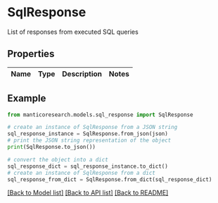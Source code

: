 # SqlResponse

List of responses from executed SQL queries

## Properties

Name | Type | Description | Notes
------------ | ------------- | ------------- | -------------

## Example

```python
from manticoresearch.models.sql_response import SqlResponse

# create an instance of SqlResponse from a JSON string
sql_response_instance = SqlResponse.from_json(json)
# print the JSON string representation of the object
print(SqlResponse.to_json())

# convert the object into a dict
sql_response_dict = sql_response_instance.to_dict()
# create an instance of SqlResponse from a dict
sql_response_from_dict = SqlResponse.from_dict(sql_response_dict)
```
[[Back to Model list]](../README.md#documentation-for-models) [[Back to API list]](../README.md#documentation-for-api-endpoints) [[Back to README]](../README.md)


